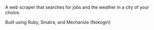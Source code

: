 A web scraper that searches for jobs and the weather in a city of your choice.

Built using Ruby, Sinatra, and Mechanize (Nokogiri)
